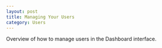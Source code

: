 ```yaml
---
layout: post
title: Managing Your Users
category: Users
---
```


Overview of how to manage users in the Dashboard interface.
